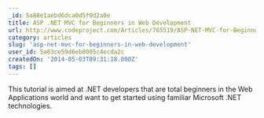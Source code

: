 ```yaml
---
_id: 5a88e1aebd6dca0d5f0d2a0e
title: ASP .NET MVC for Beginners in Web Development
url: http://www.codeproject.com/Articles/765519/ASP-NET-MVC-for-Beginners-in-Web-Development
category: articles
slug: 'asp-net-mvc-for-beginners-in-web-development'
user_id: 5a83ce59d6eb0005c4ecda2c
createdOn: '2014-05-03T09:31:18.000Z'
tags: []
---
```


This tutorial is aimed at .NET developers that are total beginners in the Web Applications world and want to get started using familiar Microsoft .NET technologies.
